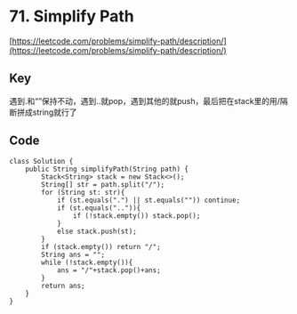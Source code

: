 # 71. Simplify Path
[https://leetcode.com/problems/simplify-path/description/](https://leetcode.com/problems/simplify-path/description/)

## Key
遇到.和“”保持不动，遇到..就pop，遇到其他的就push，最后把在stack里的用/隔断拼成string就行了

## Code
```
class Solution {
    public String simplifyPath(String path) {
        Stack<String> stack = new Stack<>();
        String[] str = path.split("/");
        for (String st: str){
            if (st.equals(".") || st.equals("")) continue;
            if (st.equals("..")){
                if (!stack.empty()) stack.pop();
            } 
            else stack.push(st);
        }
        if (stack.empty()) return "/";
        String ans = "";
        while (!stack.empty()){
            ans = "/"+stack.pop()+ans;
        }
        return ans;
    }
}
```
